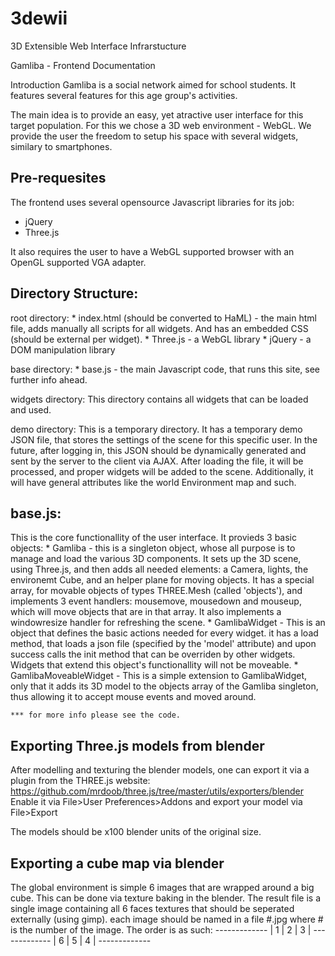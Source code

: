 3dewii
======

3D Extensible Web Interface Infrarstucture


Gamliba - Frontend Documentation

Introduction
Gamliba is a social network aimed for school students. It features several features for this
age group's activities.

The main idea is to provide an easy, yet atractive user interface for this target population.
For this we chose a 3D web environment - WebGL. We provide the user the freedom to setup
his space with several widgets, similary to smartphones.

Pre-requesites
-------------------------------------------------------------------------------------------------
The frontend uses several opensource Javascript libraries for its job:
* jQuery
* Three.js

It also requires the user to have a WebGL supported browser with an OpenGL supported VGA adapter.

Directory Structure:
-------------------------------------------------------------------------------------------------
root directory:
	* index.html (should be converted to HaML) - the main html file, adds manually all scripts
	  for all widgets. And has an embedded CSS (should be external per widget).
	* Three.js - a WebGL library
	* jQuery - a DOM manipulation library

base directory:
	* base.js - the main Javascript code, that runs this site, see further info ahead.

widgets directory:
	This directory contains all widgets that can be loaded and used.
	
demo directory:
	This is a temporary directory. It has a temporary demo JSON file, that stores the settings
	of the scene for this specific user. In the future, after logging in, this JSON should be
	dynamically generated and sent by the server to the client via AJAX.
	After loading the file, it will be processed, and proper widgets will be added to the scene.
	Additionally, it will have general attributes like the world Environment map and such.
	
base.js:
-------------------------------------------------------------------------------------------------
This is the core functionallity of the user interface. It provieds 3 basic objects:
	* Gamliba - this is a singleton object, whose all purpose is to manage and load
	  the various 3D components. It sets up the 3D scene, using Three.js, and then
	  adds all needed elements: a Camera, lights, the environemt Cube, and an
	  helper plane for moving objects.
	  It has a special array, for movable objects of types THREE.Mesh (called 'objects'), and
	  implements 3 event handlers: mousemove, mousedown and mouseup, which will move objects that 
	  are in that array.
	  It also implements a windowresize handler for refreshing the scene.
	* GamlibaWidget - This is an object that defines the basic actions needed for every widget.
	  it has a load method, that loads a json file (specified by the 'model' attribute) and upon
	  success calls the init method that can be overriden by other widgets.
	  Widgets that extend this object's functionallity will not be moveable.
	* GamlibaMoveableWidget - This is a simple extension to GamlibaWidget, only that it adds its
	  3D model to the objects array of the Gamliba singleton, thus allowing it to accept mouse 
	  events and moved around.

	*** for more info please see the code.
	
Exporting Three.js models from blender
-------------------------------------------------------------------------------------------------
After modelling and texturing the blender models, one can export it via a plugin from the THREE.js
website:
https://github.com/mrdoob/three.js/tree/master/utils/exporters/blender
Enable it via File>User Preferences>Addons
and export your model via File>Export

The models should be x100 blender units of the original size.

Exporting a cube map via blender
-------------------------------------------------------------------------------------------------
The global environment is simple 6 images that are wrapped around a big cube. This can be done via
texture baking in the blender.
The result file is a single image containing all 6 faces textures that should be seperated externally
(using gimp). each image should be named in a file #.jpg where # is the number of the image.
The order is as such: 
			-------------
			| 1 | 2 | 3 |
			-------------
			| 6 | 5 | 4 |
			-------------
